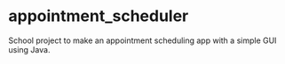 # appointment_scheduler
School project to make an appointment scheduling app with a simple GUI using Java.
